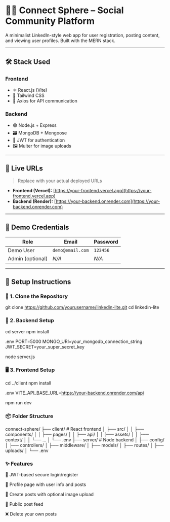 # 🧑‍💼 Connect Sphere – Social Community Platform

A minimalist LinkedIn-style web app for user registration, posting content, and viewing user profiles. Built with the MERN stack.

---

## 🛠️ Stack Used

### Frontend

- ⚛️ React.js (Vite)
- 💨 Tailwind CSS
- 📡 Axios for API communication

### Backend

- 🟢 Node.js + Express
- 🗃️ MongoDB + Mongoose
- 🔐 JWT for authentication
- 🖼️ Multer for image uploads

---

## 🚀 Live URLs

> Replace with your actual deployed URLs

- **Frontend (Vercel):** [https://your-frontend.vercel.app](https://your-frontend.vercel.app)
- **Backend (Render):** [https://your-backend.onrender.com](https://your-backend.onrender.com)

---

## 🧪 Demo Credentials

| Role             | Email            | Password |
| ---------------- | ---------------- | -------- |
| Demo User        | `demo@email.com` | `123456` |
| Admin (optional) | _N/A_            | _N/A_    |

---

## 🧰 Setup Instructions

### 📁 1. Clone the Repository

git clone https://github.com/yourusername/linkedin-lite.git
cd linkedin-lite

### 🔧 2. Backend Setup

cd server
npm install

.env
PORT=5000
MONGO_URI=your_mongodb_connection_string
JWT_SECRET=your_super_secret_key

node server.js

### 🖥️ 3. Frontend Setup

cd ../client
npm install

.env
VITE_API_BASE_URL=https://your-backend.onrender.com/api

npm run dev

### 📦 Folder Structure

connect-sphere/
├── client/ # React frontend
│ ├── src/
│ │ ├── components/
│ │ ├── pages/
│ │ ├── api/
│ │ ├── assets/
│ │ ├── context/
│ │ └── ...
│ └── .env
├── server/ # Node backend
│ ├── config/
│ ├── controllers/
│ ├── middleware/
│ ├── models/
│ ├── routes/
│ ├── uploads/
│ └── .env

### ✨ Features

🔐 JWT-based secure login/register

👤 Profile page with user info and posts

📝 Create posts with optional image upload

🧾 Public post feed

❌ Delete your own posts

